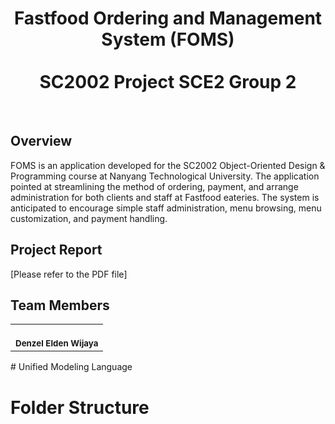 <div align="center">

  # Fastfood Ordering and Management System (FOMS) <br/> <br/> SC2002 Project SCE2 Group 2

</div>
<br/>

## Overview

FOMS is an application developed for the SC2002 Object-Oriented Design & Programming course at Nanyang Technological University. The application pointed at streamlining the method of ordering, payment, and arrange administration for both clients and staff at Fastfood eateries. The system is anticipated to encourage simple staff administration, menu browsing, menu customization, and payment handling.

## Project Report
[Please refer to the PDF file]

## Team Members
<table>
  <tr>
    <td align="center"><a href="https://github.com/denzel-afk" target="_blank"></a><br /><sub><b>Denzel Elden Wijaya</b></sub><br /></td>

  </tr>
</table>
# Unified Modeling Language

# Folder Structure
